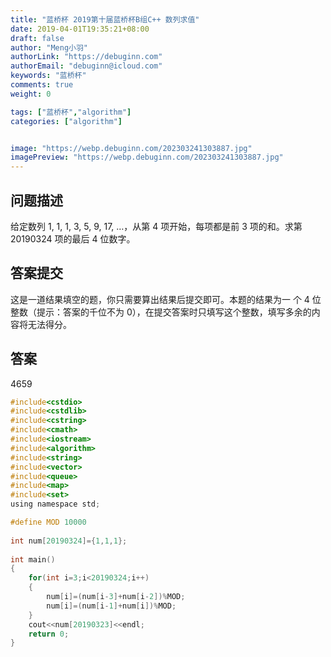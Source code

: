 ```yaml
---
title: "蓝桥杯 2019第十届蓝桥杯B组C++ 数列求值"
date: 2019-04-01T19:35:21+08:00
draft: false
author: "Meng小羽"
authorLink: "https://debuginn.com"
authorEmail: "debuginn@icloud.com"
keywords: "蓝桥杯"
comments: true
weight: 0

tags: ["蓝桥杯","algorithm"]
categories: ["algorithm"]


image: "https://webp.debuginn.com/202303241303887.jpg"
imagePreview: "https://webp.debuginn.com/202303241303887.jpg"
---
```


## 问题描述

给定数列 1, 1, 1, 3, 5, 9, 17, …，从第 4 项开始，每项都是前 3 项的和。求第 20190324 项的最后 4 位数字。

## 答案提交

这是一道结果填空的题，你只需要算出结果后提交即可。本题的结果为一 个 4 位整数（提示：答案的千位不为 0），在提交答案时只填写这个整数，填写多余的内容将无法得分。

## 答案

4659

```c
#include<cstdio>
#include<cstdlib>
#include<cstring>
#include<cmath>
#include<iostream>
#include<algorithm>
#include<string>
#include<vector>
#include<queue>
#include<map>
#include<set>
using namespace std;

#define MOD 10000
 
int num[20190324]={1,1,1};
 
int main()
{
	for(int i=3;i<20190324;i++)
	{
		num[i]=(num[i-3]+num[i-2])%MOD;
		num[i]=(num[i-1]+num[i])%MOD; 
	}
	cout<<num[20190323]<<endl;
	return 0;
}
```
